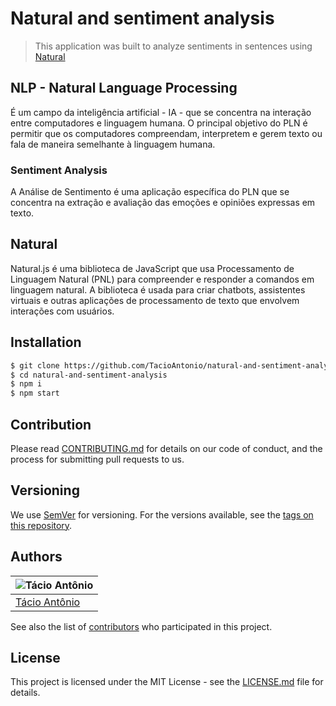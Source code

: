 # Natural and sentiment analysis
> This application was built to analyze sentiments in sentences using [Natural](https://naturalnode.github.io/natural/)

## NLP - Natural Language Processing 
É um campo da inteligência artificial - IA - que se concentra na interação entre computadores e linguagem humana. O principal objetivo do PLN é permitir que os computadores compreendam, interpretem e gerem texto ou fala de maneira semelhante à linguagem humana.

### Sentiment Analysis
A Análise de Sentimento é uma aplicação específica do PLN que se concentra na extração e avaliação das emoções e opiniões expressas em texto.

## Natural
Natural.js é uma biblioteca de JavaScript que usa Processamento de Linguagem Natural (PNL) para compreender e responder a comandos em linguagem natural. A biblioteca é usada para criar chatbots, assistentes virtuais e outras aplicações de processamento de texto que envolvem interações com usuários.

## Installation
```sh
$ git clone https://github.com/TacioAntonio/natural-and-sentiment-analysis
$ cd natural-and-sentiment-analysis
$ npm i
$ npm start
```

## Contribution
Please read [CONTRIBUTING.md](https://github.com/TacioAntonio/natural-and-sentiment-analysis/blob/master/CONTRIBUTING.md) for details on our code of conduct, and the process for submitting pull requests to us.

## Versioning
We use [SemVer](http://semver.org/) for versioning. For the versions available, see the [tags on this repository](https://github.com/TacioAntonio/natural-and-sentiment-analysis/tags).

## Authors
| ![Tácio Antônio](https://avatars2.githubusercontent.com/u/44682965?s=150&=4)
| -
| [Tácio Antônio](https://github.com/TacioAntonio/)

See also the list of [contributors](https://github.com/TacioAntonio/natural-and-sentiment-analysis/graphs/contributors) who participated in this project.

## License
This project is licensed under the MIT License - see the [LICENSE.md](https://github.com/TacioAntonio/natural-and-sentiment-analysis/blob/master/LICENSE.md) file for details.
